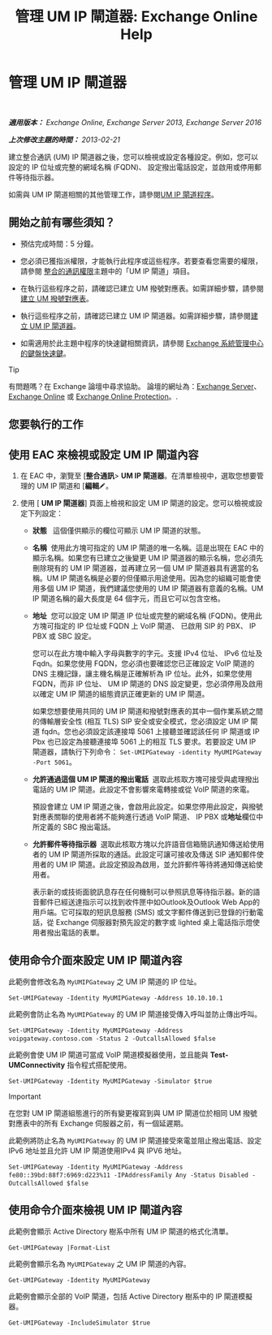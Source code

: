 ﻿---
title: '管理 UM IP 閘道器: Exchange Online Help'
TOCTitle: 管理 UM IP 閘道器
ms:assetid: 387e540f-8c59-42d2-a423-99fcf97e00aa
ms:mtpsurl: https://technet.microsoft.com/zh-tw/library/Aa997283(v=EXCHG.150)
ms:contentKeyID: 50472865
ms.date: 05/23/2018
mtps_version: v=EXCHG.150
f1_keywords:
- Microsoft.Exchange.Management.SnapIn.Esm.Servers.UnifiedMessaging.UMIPGatewayGeneralPropertyPageControl
ms.translationtype: MT
---

# 管理 UM IP 閘道器

 

_**適用版本：** Exchange Online, Exchange Server 2013, Exchange Server 2016_

_**上次修改主題的時間：** 2013-02-21_

建立整合通訊 (UM) IP 閘道器之後，您可以檢視或設定各種設定。例如，您可以設定的 IP 位址或完整的網域名稱 (FQDN)、 設定撥出電話設定，並啟用或停用郵件等待指示器。

如需與 UM IP 閘道相關的其他管理工作，請參閱[UM IP 閘道程序](um-ip-gateway-procedures-exchange-2013-help.md)。

## 開始之前有哪些須知？

  - 預估完成時間：5 分鐘。

  - 您必須已獲指派權限，才能執行此程序或這些程序。若要查看您需要的權限，請參閱 [整合的通訊權限](unified-messaging-permissions-exchange-2013-help.md)主題中的「UM IP 閘道」項目。

  - 在執行這些程序之前，請確認已建立 UM 撥號對應表。如需詳細步驟，請參閱[建立 UM 撥號對應表](create-a-um-dial-plan-exchange-2013-help.md)。

  - 執行這些程序之前，請確認已建立 UM IP 閘道器。如需詳細步驟，請參閱[建立 UM IP 閘道器](create-a-um-ip-gateway-exchange-2013-help.md)。

  - 如需適用於此主題中程序的快速鍵相關資訊，請參閱 [Exchange 系統管理中心的鍵盤快速鍵](keyboard-shortcuts-in-the-exchange-admin-center-exchange-online-protection-help.md)。


> [!TIP]  
> 有問題嗎？在 Exchange 論壇中尋求協助。 論壇的網址為：<a href="https://go.microsoft.com/fwlink/p/?linkid=60612">Exchange Server</a>、 <a href="https://go.microsoft.com/fwlink/p/?linkid=267542">Exchange Online</a> 或 <a href="https://go.microsoft.com/fwlink/p/?linkid=285351">Exchange Online Protection</a>。.




## 您要執行的工作

## 使用 EAC 來檢視或設定 UM IP 閘道內容

1.  在 EAC 中，瀏覽至 \[**整合通訊**\> **UM IP 閘道器**。在清單檢視中，選取您想要管理的 UM IP 閘道和 \[**編輯**![編輯圖示](images/JJ218640.6f53ccb2-1f13-4c02-bea0-30690e6ea71d(EXCHG.150).gif "編輯圖示")。

2.      
    使用 \[ **UM IP 閘道器**\] 頁面上檢視和設定 UM IP 閘道的設定。您可以檢視或設定下列設定：
    
      - **狀態**   這個僅供顯示的欄位可顯示 UM IP 閘道的狀態。
    
      - **名稱**  使用此方塊可指定的 UM IP 閘道的唯一名稱。這是出現在 EAC 中的顯示名稱。如果您有已建立之後變更 UM IP 閘道器的顯示名稱，您必須先刪除現有的 UM IP 閘道器，並再建立另一個 UM IP 閘道器具有適當的名稱。UM IP 閘道名稱是必要的但僅顯示用途使用。因為您的組織可能會使用多個 UM IP 閘道，我們建議您使用的 UM IP 閘道器有意義的名稱。UM IP 閘道名稱的最大長度是 64 個字元，而且它可以包含空格。
    
      - **地址**  您可以設定 UM IP 閘道 IP 位址或完整的網域名稱 (FQDN)。使用此方塊可指定的 IP 位址或 FQDN 上 VoIP 閘道、 已啟用 SIP 的 PBX、 IP PBX 或 SBC 設定。
        
        您可以在此方塊中輸入字母與數字的字元。支援 IPv4 位址、 IPv6 位址及 Fqdn。如果您使用 FQDN，您必須也要確認您已正確設定 VoIP 閘道的 DNS 主機記錄，讓主機名稱是正確解析為 IP 位址。此外，如果您使用 FQDN，而非 IP 位址、 UM IP 閘道的 DNS 設定變更，您必須停用及啟用以確定 UM IP 閘道的組態資訊正確更新的 UM IP 閘道。
        
        如果您想要使用共同的 UM IP 閘道和撥號對應表的其中一個作業系統之間的傳輸層安全性 (相互 TLS) SIP 安全或安全模式，您必須設定 UM IP 閘道 fqdn。您也必須設定該連接埠 5061 上接聽並確認該任何 IP 閘道或 IP Pbx 也已設定為接聽連接埠 5061 上的相互 TLS 要求。若要設定 UM IP 閘道器，請執行下列命令： `Set-UMIPGateway -identity MyUMIPGateway -Port 5061`。
    
      - **允許通過這個 UM IP 閘道的撥出電話**  選取此核取方塊可接受與處理撥出電話的 UM IP 閘道。此設定不會影響來電轉接或從 VoIP 閘道的來電。
        
        預設會建立 UM IP 閘道之後，會啟用此設定。如果您停用此設定，與撥號對應表關聯的使用者將不能夠進行透過 VoIP 閘道、 IP PBX 或**地址**欄位中所定義的 SBC 撥出電話。
    
      - **允許郵件等待指示器**  選取此核取方塊以允許語音信箱簡訊通知傳送給使用者的 UM IP 閘道所採取的通話。此設定可讓可接收及傳送 SIP 通知郵件使用者的 UM IP 閘道。此設定預設為啟用，並允許郵件等待將通知傳送給使用者。
        
        表示新的或技術面貌訊息存在任何機制可以參照訊息等待指示器。新的語音郵件已經送達指示可以找到收件匣中如Outlook及Outlook Web App的用戶端。它可採取的短訊息服務 (SMS) 或文字郵件傳送到已登錄的行動電話，從 Exchange 伺服器對預先設定的數字或 lighted 桌上電話指示燈使用者撥出電話的表單。

## 使用命令介面來設定 UM IP 閘道內容

此範例會修改名為 `MyUMIPGateway` 之 UM IP 閘道的 IP 位址。

    Set-UMIPGateway -Identity MyUMIPGateway -Address 10.10.10.1

此範例會防止名為 `MyUMIPGateway` 的 UM IP 閘道接受傳入呼叫並防止傳出呼叫。

    Set-UMIPGateway -Identity MyUMIPGateway -Address voipgateway.contoso.com -Status 2 -OutcallsAllowed $false

此範例會使 UM IP 閘道可當成 VoIP 閘道模擬器使用，並且能與 **Test-UMConnectivity** 指令程式搭配使用。

    Set-UMIPGateway -Identity MyUMIPGateway -Simulator $true


> [!IMPORTANT]  
> 在您對 UM IP 閘道組態進行的所有變更複寫到與 UM IP 閘道位於相同 UM 撥號對應表中的所有 Exchange 伺服器之前，有一個延遲期。




此範例將防止名為 `MyUMIPGateway` 的 UM IP 閘道接受來電並阻止撥出電話、設定 IPv6 地址並且允許 UM IP 閘道使用IPv4 與 IPV6 地址。

    Set-UMIPGateway -Identity MyUMIPGateway -Address fe80::39bd:88f7:6969:d223%11 -IPAddressFamily Any -Status Disabled -OutcallsAllowed $false

## 使用命令介面來檢視 UM IP 閘道內容

此範例會顯示 Active Directory 樹系中所有 UM IP 閘道的格式化清單。

    Get-UMIPGateway |Format-List

此範例會顯示名為 `MyUMIPGateway` 之 UM IP 閘道的內容。

    Get-UMIPGateway -Identity MyUMIPGateway

此範例會顯示全部的 VoIP 閘道，包括 Active Directory 樹系中的 IP 閘道模擬器。

    Get-UMIPGateway -IncludeSimulator $true

